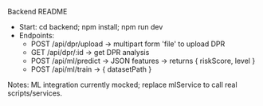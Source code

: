 Backend README

- Start: cd backend; npm install; npm run dev
- Endpoints:
  - POST /api/dpr/upload -> multipart form 'file' to upload DPR
  - GET /api/dpr/:id -> get DPR analysis
  - POST /api/ml/predict -> JSON features -> returns { riskScore, level }
  - POST /api/ml/train -> { datasetPath }

Notes: ML integration currently mocked; replace mlService to call real scripts/services.
